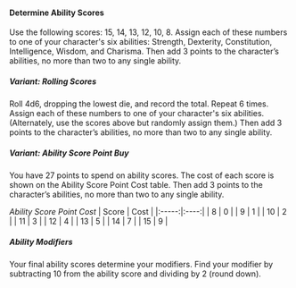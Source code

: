 #### Determine Ability Scores

Use the following scores: 15, 14, 13, 12, 10, 8.
Assign each of these numbers to one of your character's six abilities: Strength, Dexterity, Constitution, Intelligence, Wisdom, and Charisma.
Then add 3 points to the character’s abilities, no more than two to any single ability.

##### Variant: Rolling Scores
Roll 4d6, dropping the lowest die, and record the total.
Repeat 6 times. Assign each of these numbers to one of your character's six abilities.
(Alternately, use the scores above but randomly assign them.)
Then add 3 points to the character’s abilities, no more than two to any single ability.

##### Variant: Ability Score Point Buy
You have 27 points to spend on ability scores.
The cost of each score is shown on the Ability Score Point Cost table.
Then add 3 points to the character’s abilities, no more than two to any single ability.

_Ability Score Point Cost_
| Score | Cost |
|:-----:|:----:|
|   8   |   0  |
|   9   |   1  |
|  10   |   2  |
|  11   |   3  |
|  12   |   4  |
|  13   |   5  |
|  14   |   7  |
|  15   |   9  |

##### Ability Modifiers
Your final ability scores determine your modifiers.
Find your modifier by subtracting 10 from the ability score and dividing by 2 (round down).
